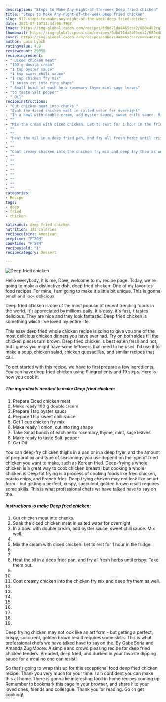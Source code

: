 ```yaml
---
description: "Steps to Make Any-night-of-the-week Deep fried chicken"
title: "Steps to Make Any-night-of-the-week Deep fried chicken"
slug: 912-steps-to-make-any-night-of-the-week-deep-fried-chicken
date: 2021-07-19T13:44:06.796Z
image: https://img-global.cpcdn.com/recipes/6dbd71da8465cea2/680x482cq70/deep-fried-chicken-recipe-main-photo.jpg
thumbnail: https://img-global.cpcdn.com/recipes/6dbd71da8465cea2/680x482cq70/deep-fried-chicken-recipe-main-photo.jpg
cover: https://img-global.cpcdn.com/recipes/6dbd71da8465cea2/680x482cq70/deep-fried-chicken-recipe-main-photo.jpg
author: Luis Lynch
ratingvalue: 4.9
reviewcount: 29058
recipeingredient:
- " Diced chicken meat"
- "100 g double cream"
- "1 tsp oyster sauce"
- "1 tsp sweet chili sauce"
- "1 cup chicken fry mix"
- "1 onion cut into ring shape"
- " Small bunch of each herb rosemary thyme mint sage leaves"
- "to taste Salt pepper"
- " Oil"
recipeinstructions:
- "Cut chicken meat into chunks."
- "Soak the diced chicken meat in salted water for overnight"
- "In a bowl with double cream, add oyster sauce, sweet chili sauce. Mix well."
- ""
- "Mix the cream with diced chicken. Let to rest for 1 hour in the fridge."
- ""
- ""
- "Heat the oil in a deep fried pan, and fry all fresh herbs until crispy. Take them out."
- ""
- ""
- "Coat creamy chicken into the chicken fry mix and deep fry them as well."
- ""
- ""
- ""
- ""
- ""
- ""
- ""
- ""
categories:
- Recipe
tags:
- deep
- fried
- chicken

katakunci: deep fried chicken 
nutrition: 181 calories
recipecuisine: American
preptime: "PT20M"
cooktime: "PT58M"
recipeyield: "1"
recipecategory: Dessert

---
```



![Deep fried chicken](https://img-global.cpcdn.com/recipes/6dbd71da8465cea2/680x482cq70/deep-fried-chicken-recipe-main-photo.jpg)

Hello everybody, it is me, Dave, welcome to my recipe page. Today, we're going to make a distinctive dish, deep fried chicken. One of my favorites food recipes. For mine, I am going to make it a little bit unique. This is gonna smell and look delicious.

Deep fried chicken is one of the most popular of recent trending foods in the world. It's appreciated by millions daily. It is easy, it's fast, it tastes delicious. They are nice and they look fantastic. Deep fried chicken is something which I've loved my entire life.

This easy deep fried whole chicken recipe is going to give you one of the most delicious chicken dinners you have ever had. Fry on both sides till the chicken pieces turn brown. Deep fried chicken is best eaten fresh and hot, but i guess you might have some leftovers that need to be used. I&#39;d use it to make a soup, chicken salad, chicken quesadillas, and similar recipes that call.


To get started with this recipe, we have to first prepare a few ingredients. You can have deep fried chicken using 9 ingredients and 19 steps. Here is how you cook it.

<!--inarticleads1-->

##### The ingredients needed to make Deep fried chicken:

1. Prepare  Diced chicken meat
1. Make ready 100 g double cream
1. Prepare 1 tsp oyster sauce
1. Prepare 1 tsp sweet chili sauce
1. Get 1 cup chicken fry mix
1. Make ready 1 onion, cut into ring shape
1. Take  Small bunch of each herb: rosemary, thyme, mint, sage leaves
1. Make ready to taste Salt, pepper
1. Get  Oil


You can deep-fry chicken thighs in a pan or in a deep fryer, and the amount of preparation and type of seasonings you use depend on the type of fried chicken you want to make, such as Korean fried. Deep-frying a whole chicken is a great way to cook chicken breasts, but cooking a whole chicken is Deep fat frying is a process of cooking foods like fried chicken, potato chips, and French fries. Deep frying chicken may not look like an art form - but getting a perfect, crispy, succulent, golden brown result requires some skills. This is what professional chefs we have talked have to say on the. 

<!--inarticleads2-->

##### Instructions to make Deep fried chicken:

1. Cut chicken meat into chunks.
1. Soak the diced chicken meat in salted water for overnight
1. In a bowl with double cream, add oyster sauce, sweet chili sauce. Mix well.
1. 
1. Mix the cream with diced chicken. Let to rest for 1 hour in the fridge.
1. 
1. 
1. Heat the oil in a deep fried pan, and fry all fresh herbs until crispy. Take them out.
1. 
1. 
1. Coat creamy chicken into the chicken fry mix and deep fry them as well.
1. 
1. 
1. 
1. 
1. 
1. 
1. 
1. 


Deep frying chicken may not look like an art form - but getting a perfect, crispy, succulent, golden brown result requires some skills. This is what professional chefs we have talked have to say on the. By Gabe Soria and Amanda Zug Moore. A simple and crowd pleasing recipe for deep fried chicken tenders. Breaded, deep fried, and dunked in your favorite dipping sauce for a meal no one can resist! 

So that's going to wrap this up for this exceptional food deep fried chicken recipe. Thank you very much for your time. I am confident you can make this at home. There is gonna be interesting food in home recipes coming up. Remember to bookmark this page in your browser, and share it to your loved ones, friends and colleague. Thank you for reading. Go on get cooking!
